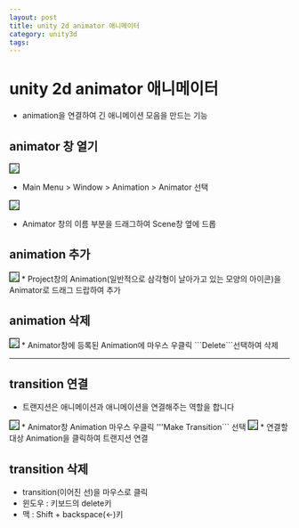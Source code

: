 ```yaml
---
layout: post
title: unity 2d animator 애니메이터
category: unity3d
tags:
---
```


# unity 2d animator 애니메이터
* animation을 연결하여 긴 애니메이션 모음을 만드는 기능

## animator 창 열기

<img style='border:solid 1px black;' src="https://image.onethelab.com/resized/1710428800.jpg" />

* Main Menu > Window > Animation > Animator 선택

<img style='border:solid 1px black;' src="https://image.onethelab.com/resized/1710428932.jpg" />

* Animator 창의 이름 부분을 드래그하여 Scene창 옆에 드롭

## animation 추가

<img style='border:solid 1px black;' src="https://image.onethelab.com/resized/1710999512.jpg" />
* Project창의 Animation(일반적으로 삼각형이 날아가고 있는 모양의 아이콘)을 Animator로 드래그 드랍하여 추가

## animation 삭제

<img style='border:solid 1px black;' src="https://image.onethelab.com/resized/1710999617.jpg" />
* Animator창에 등록된 Animation에 마우스 우클릭 ```Delete```선택하여 삭제

---

## transition 연결
* 트랜지션은 애니메이션과 애니메이션을 연결해주는 역할을 합니다

<img style='border:solid 1px black;' src="https://image.onethelab.com/resized/1710999995.jpg" />
* Animator창 Animation 마우스 우클릭 '''Make Transition``` 선택

<img style='border:solid 1px black;' src="https://image.onethelab.com/resized/1711000065.jpg" />
* 연결할 대상 Animation을 클릭하여 트랜지션 연결

## transition 삭제
* transition(이어진 선)을 마우스로 클릭
* 윈도우 : 키보드의 delete키
* 맥 : Shift + backspace(←)키
